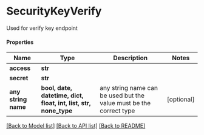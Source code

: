 # SecurityKeyVerify

Used for verify key endpoint

#### Properties
Name | Type | Description | Notes
------------ | ------------- | ------------- | -------------
**access** | **str** |  | 
**secret** | **str** |  | 
**any string name** | **bool, date, datetime, dict, float, int, list, str, none_type** | any string name can be used but the value must be the correct type | [optional]

[[Back to Model list]](../README.md#documentation-for-models) [[Back to API list]](../README.md#documentation-for-api-endpoints) [[Back to README]](../README.md)

